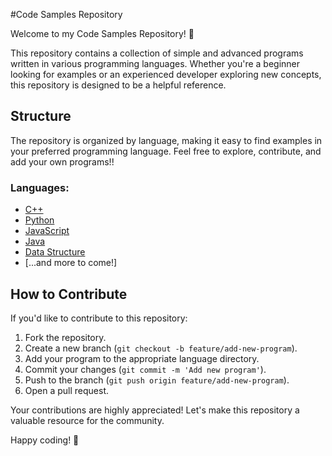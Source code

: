 #Code Samples Repository

Welcome to my Code Samples Repository! 🚀

This repository contains a collection of simple and advanced programs written in various programming languages. Whether you're a beginner looking for examples or an experienced developer exploring new concepts, this repository is designed to be a helpful reference.

## Structure

The repository is organized by language, making it easy to find examples in your preferred programming language. Feel free to explore, contribute, and add your own programs!! 

### Languages:

- [C++](cpp/)
- [Python](python/)
- [JavaScript](javascript/)
- [Java](java/)
- [Data Structure](dsa/)
- [...and more to come!]

## How to Contribute

If you'd like to contribute to this repository:

1. Fork the repository.
2. Create a new branch (`git checkout -b feature/add-new-program`).
3. Add your program to the appropriate language directory.
4. Commit your changes (`git commit -m 'Add new program'`).
5. Push to the branch (`git push origin feature/add-new-program`).
6. Open a pull request.

Your contributions are highly appreciated! Let's make this repository a valuable resource for the community.

Happy coding! 🚀
